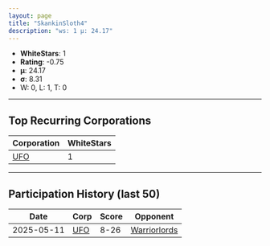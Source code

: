 ```yaml
---
layout: page
title: "SkankinSloth4"
description: "ws: 1 μ: 24.17"
---
```

- **WhiteStars**: 1
- **Rating**: -0.75
- **μ**: 24.17  
- **σ**: 8.31
- W: 0, L: 1, T: 0

---

## Top Recurring Corporations

| Corporation | WhiteStars |
| --- | --- |
| [UFO](https://ws.tsl.rocks/corp/920537bbdadc8e0f3ba0a5bf70b777bf8ca14cde8723f0364eb0a6c3a93eb685/) | 1 |

---

## Participation History (last 50)

| Date | Corp | Score | Opponent |
| --- | --- | --- | --- |
| 2025-05-11 | [UFO](https://ws.tsl.rocks/corp/920537bbdadc8e0f3ba0a5bf70b777bf8ca14cde8723f0364eb0a6c3a93eb685/) | 8-26 | [Warriorlords](https://ws.tsl.rocks/corp/a78c29b9e1c9f793205ba10d796dcabc114ef43d86f0bd34a43a56dc6da768aa/) |